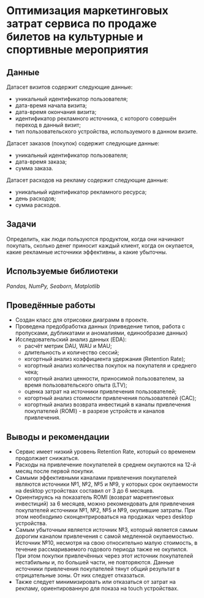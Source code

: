 # Оптимизация маркетинговых затрат сервиса по продаже билетов на культурные и спортивные мероприятия

## Данные
Датасет визитов содержит следующие данные:
- уникальный идентификатор пользователя;
- дата-время начала визита;
- дата-время окончания визита;
- идентификатор рекламного источника, с которого совершён переход в данный визит;
- тип пользовательского устройства, используемого в данном визите.

Датасет заказов (покупок) содержит следующие данные:
- уникальный идентификатор пользователя;
- дата-время заказа;
- сумма заказа.

Датасет расходов на рекламу содержит следующие данные:
- уникальный идентификатор рекламного ресурса;
- день расходов;
- сумма расходов.

## Задачи
Определить, как люди пользуются продуктом, когда они начинают покупать, сколько денег приносит каждый клиент, когда он окупается, какие рекламные источники эффективны, а какие убыточны.

## Используемые библиотеки
*Pandas, NumPy, Seaborn, Matplotlib*

## Проведённые работы
- Создан класс для отрисовки диаграмм в проекте.
- Проведена предобработка данных (приведение типов, работа с пропусками, дубликатами и аномалиями, единообразие данных)
- Исследовательский анализ данных (EDA):
  * расчёт метрик DAU, WAU и MAU;
  * длительность и количество сессий;
  * когортный анализ коэффициента удержания (Retention Rate);
  * когортный анализ количества покупок на покупателя и среднего чека;
  * когортный анализ ценности, приносимой пользователем, за время пользовательского опыта (LTV);
  * оценка затрат на источники привлечения пользователей;
  * когортный анализ стоимости привлечения пользователей (CAC);
  * когортный анализ возврата инвестиций в каналы привлечения покупателей (ROMI) - в разрезе устройств и каналов привлечения.

## Выводы и рекомендации
- Cервис имеет низкий уровень Retention Rate, который со временем продолжает снижаться.
- Расходы на привлечение покупателей в среднем окупаются на 12-й месяц после первой покупки.
- Самыми эффективными каналами привлечения покупателей являются источники №1, №2, №5 и №9, у которых срок окупаемости на desktop устройствах составил от 3 до 6 месяцев.
- Ориентируясь на показатель ROMI (возврат маркетинговых инвестиций) за 6 месяцев, можно рекомендовать для привлечения покупателей источники №1, №2, №5 и №9, окупившие затраты. При этом необходимо сконцентрироваться на продажах через desktop устройства.
- Самым убыточным является источник №3, который является самым дорогим каналом привлечения с самой медленной окупаемостью. Источник №10, несмотря на свою относительно малую стоимость, в течение рассмариваемого годового периода также не окупился. При этом покупки привлечённых через этот источник покупателей нестабильны и, по большей части, не повторяются. Данные источники привлечения покупателей тянут общий результат в отрицательные зоны. От них следует отказаться. 
- Также следует минимизировать или отказаться от затрат на рекламу, ориентированную для показа на touch устройствах.